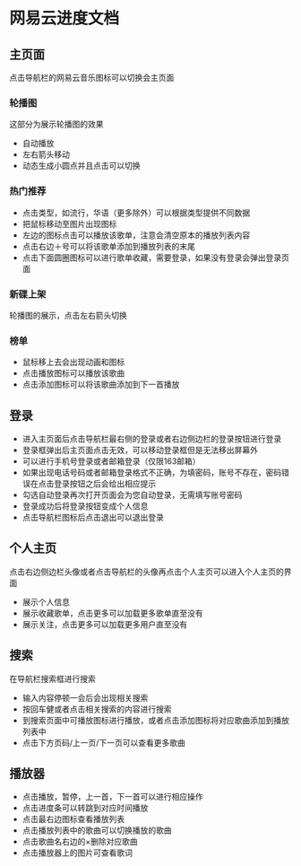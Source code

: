 # 网易云进度文档

## 主页面

点击导航栏的网易云音乐图标可以切换会主页面

### 轮播图

这部分为展示轮播图的效果

- 自动播放
- 左右箭头移动
- 动态生成小圆点并且点击可以切换

### 热门推荐

- 点击类型，如流行，华语（更多除外）可以根据类型提供不同数据
- 把鼠标移动至图片出现图标
- 左边的图标点击可以播放该歌单，注意会清空原本的播放列表内容
- 点击右边＋号可以将该歌单添加到播放列表的末尾
- 点击下面圆圈图标可以进行歌单收藏，需要登录，如果没有登录会弹出登录页面

### 新碟上架

轮播图的展示，点击左右箭头切换

### 榜单

- 鼠标移上去会出现动画和图标
- 点击播放图标可以播放该歌曲
- 点击添加图标可以将该歌曲添加到下一首播放

## 登录

- 进入主页面后点击导航栏最右侧的登录或者右边侧边栏的登录按钮进行登录
- 登录框弹出后主页面点击无效，可以移动登录框但是无法移出屏幕外
- 可以进行手机号登录或者邮箱登录（仅限163邮箱）
- 如果出现电话号码或者邮箱登录格式不正确，为填密码，账号不存在，密码错误在点击登录按钮之后会给出相应提示
- 勾选自动登录再次打开页面会为您自动登录，无需填写账号密码
- 登录成功后将登录按钮变成个人信息
- 点击导航栏图标后点击退出可以退出登录

## 个人主页

点击右边侧边栏头像或者点击导航栏的头像再点击个人主页可以进入个人主页的界面

- 展示个人信息
- 展示收藏歌单，点击更多可以加载更多歌单直至没有
- 展示关注，点击更多可以加载更多用户直至没有

## 搜索

在导航栏搜索框进行搜索

- 输入内容停顿一会后会出现相关搜索
- 按回车健或者点击相关搜索的内容进行搜索
- 到搜索页面中可播放图标进行播放，或者点击添加图标将对应歌曲添加到播放列表中
- 点击下方页码/上一页/下一页可以查看更多歌曲

## 播放器

- 点击播放，暂停，上一首，下一首可以进行相应操作
- 点击进度条可以转跳到对应时间播放
- 点击最右边图标查看播放列表
- 点击播放列表中的歌曲可以切换播放的歌曲
- 点击歌曲名右边的×删除对应歌曲
- 点击播放器上的图片可查看歌词
